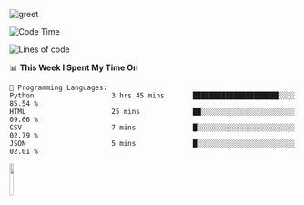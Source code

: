 ![greet](https://user-images.githubusercontent.com/44234583/146624354-9d461392-3676-4e7a-b12f-debc7319f53b.gif) 


<!--START_SECTION:waka-->
![Code Time](http://img.shields.io/badge/Code%20Time-423%20hrs%2023%20mins-blue)

![Lines of code](https://img.shields.io/badge/From%20Hello%20World%20I%27ve%20Written-3.8%20million%20lines%20of%20code-blue)

📊 **This Week I Spent My Time On** 

```text
💬 Programming Languages: 
Python                   3 hrs 45 mins       █████████████████████░░░░   85.54 % 
HTML                     25 mins             ██░░░░░░░░░░░░░░░░░░░░░░░   09.66 % 
CSV                      7 mins              █░░░░░░░░░░░░░░░░░░░░░░░░   02.79 % 
JSON                     5 mins              █░░░░░░░░░░░░░░░░░░░░░░░░   02.01 % 
```


<!--END_SECTION:waka-->
<img src="https://user-images.githubusercontent.com/44234583/191059235-95ebfce1-7fc7-4eee-baff-214d902e7c18.gif" width="12%"/>
